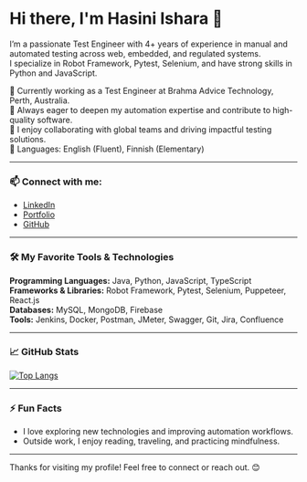 # Hi there, I'm Hasini Ishara 👋

I’m a passionate Test Engineer with 4+ years of experience in manual and automated testing across web, embedded, and regulated systems.  
I specialize in Robot Framework, Pytest, Selenium, and have strong skills in Python and JavaScript.  

🔭 Currently working as a Test Engineer at Brahma Advice Technology, Perth, Australia.  
🌱 Always eager to deepen my automation expertise and contribute to high-quality software.  
🤝 I enjoy collaborating with global teams and driving impactful testing solutions.  
💬 Languages: English (Fluent), Finnish (Elementary)  

---

### 📫 Connect with me:  
- [LinkedIn](https://www.linkedin.com/in/hasini-ishara-94329516b/)  
- [Portfolio](https://hasiniishara.github.io/PersonalPortfolio/)  
- [GitHub](https://github.com/hasiniishara)  

---

### 🛠️ My Favorite Tools & Technologies  

**Programming Languages:** Java, Python, JavaScript, TypeScript  
**Frameworks & Libraries:** Robot Framework, Pytest, Selenium, Puppeteer, React.js  
**Databases:** MySQL, MongoDB, Firebase  
**Tools:** Jenkins, Docker, Postman, JMeter, Swagger, Git, Jira, Confluence  

---

### 📈 GitHub Stats

[![Top Langs](https://github-readme-stats.vercel.app/api/top-langs/?username=hasiniishara&layout=compact&theme=radical)](https://github.com/hasiniishara/github-readme-stats)


---

### ⚡ Fun Facts  
- I love exploring new technologies and improving automation workflows.  
- Outside work, I enjoy reading, traveling, and practicing mindfulness.  

---

Thanks for visiting my profile! Feel free to connect or reach out. 😊
